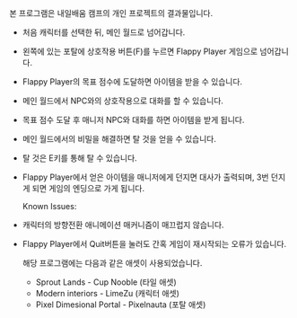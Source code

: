 본 프로그램은 내일배움 캠프의 개인 프로젝트의 결과물입니다.

- 처음 캐릭터를 선택한 뒤, 메인 월드로 넘어갑니다.
  
- 왼쪽에 있는 포탈에 상호작용 버튼(F)를 누르면 Flappy Player 게임으로 넘어갑니다.
- Flappy Player의 목표 점수에 도달하면 아이템을 받을 수 있습니다.
- 메인 월드에서 NPC와의 상호작용으로 대화를 할 수 있습니다.
- 목표 점수 도달 후 매니저 NPC와 대화를 하면 아이템을 받게 됩니다.
  
- 메인 월드에서의 비밀을 해결하면 탈 것을 얻을 수 있습니다.
- 탈 것은 E키를 통해 탈 수 있습니다.

- Flappy Player에서 얻은 아이템을 매니저에게 던지면 대사가 출력되며, 3번 던지게 되면 게임의 엔딩으로 가게 됩니다.

  Known Issues:
- 캐릭터의 방향전환 애니메이션 매커니즘이 매끄럽지 않습니다.
- Flappy Player에서 Quit버튼을 눌러도 간혹 게임이 재시작되는 오류가 있습니다.

  해당 프로그램에는 다음과 같은 애셋이 사용되었습니다.
  - Sprout Lands - Cup Nooble (타일 애셋)
  - Modern interiors - LimeZu (캐릭터 애셋)
  - Pixel Dimesional Portal - Pixelnauta (포탈 애셋)

